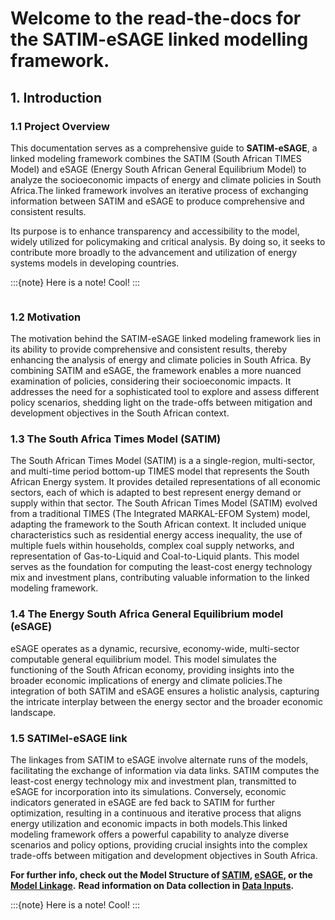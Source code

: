 # Welcome to the read-the-docs for the **SATIM-eSAGE** linked modelling framework.

## 1. Introduction
 ### 1.1 Project Overview
This documentation serves as a comprehensive guide to **SATIM-eSAGE**, a  linked modeling framework combines the SATIM (South African TIMES Model) and eSAGE (Energy South African General Equilibrium Model) to analyze the socioeconomic impacts of energy and climate policies in South Africa.The linked framework involves an iterative process of exchanging information between SATIM and eSAGE to produce comprehensive and consistent results.

Its purpose is to enhance transparency and accessibility to the model, widely utilized for policymaking and critical analysis. By doing so, it seeks to contribute more broadly to the advancement and utilization of energy systems models in developing countries.

:::{note}
Here is a note! Cool!
:::

```{tableofcontents}
```

 ### 1.2 Motivation

The motivation behind the SATIM-eSAGE linked modeling framework lies in its ability to provide comprehensive and consistent results, thereby enhancing the analysis of energy and climate policies in South Africa. By combining SATIM and eSAGE, the framework enables a more nuanced examination of policies, considering their socioeconomic impacts. It addresses the need for a sophisticated tool to explore and assess different policy scenarios, shedding light on the trade-offs between mitigation and development objectives in the South African context.

 ### 1.3 The South Africa Times Model (SATIM)

The South African Times Model (SATIM) is a a single-region, multi-sector, and multi-time period bottom-up TIMES model that represents the South African Energy system. It provides detailed representations of all economic sectors, each of which is adapted to best represent energy demand or supply within that sector. The South African Times Model (SATIM) evolved from a traditional TIMES (The Integrated MARKAL-EFOM System) model, adapting the framework to the South African context. It included unique characteristics such as residential energy access inequality, the use of multiple fuels within households, complex coal supply networks, and representation of Gas-to-Liquid and Coal-to-Liquid plants. This model serves as the foundation for computing the least-cost energy technology mix and investment plans, contributing valuable information to the linked modeling framework.

### 1.4 The Energy South Africa General Equilibrium model (eSAGE)  

 eSAGE operates as a dynamic, recursive, economy-wide, multi-sector computable general equilibrium model. This model simulates the functioning of the South African economy, providing insights into the broader economic implications of energy and climate policies.The integration of both SATIM and eSAGE ensures a holistic analysis, capturing the intricate interplay between the energy sector and the broader economic landscape.


### 1.5 SATIMel-eSAGE link

The linkages from SATIM to eSAGE involve alternate runs of the models, facilitating the exchange of information via data links. SATIM computes the least-cost energy technology mix and investment plan, transmitted to eSAGE for incorporation into its simulations. Conversely, economic indicators generated in eSAGE are fed back to SATIM for further optimization, resulting in a continuous and iterative process that aligns energy utilization and economic impacts in both models.This linked modeling framework offers a powerful capability to analyze diverse scenarios and policy options, providing crucial insights into the complex trade-offs between mitigation and development objectives in South Africa.



**For further info, check out the Model Structure of [SATIM](/docs/source/02SATIM%20Model%20Structure.md), [eSAGE](/docs/source/03eSAGE%20Model%20Structure.md), or the [Model Linkage](/docs/source/04Model%20Linkage.md).**
**Read information on Data collection in [Data Inputs](/docs/source/05Data%20Inputs.ipynb).**



:::{note}
Here is a note! Cool!
:::


